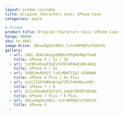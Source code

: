 ```yaml
---
layout: produk-casinghp
title: Original Characters Sonic iPhone Case
categories: apple

# Produk
product-title: Original Characters Sonic iPhone Case
harga: 90000
sku: hn-4602
image-drive: 1NcwsRgGXzXNSJ_lx3rdHP8QFu7CHSG7G
gallery:
  - url: 18EL-UE4LUkUypQ6BDvF6Pge64NpFfwoK
    title: iPhone 5 / 5s / SE
  - url: 1zx9HiAhauFGqZutXXKlWt8wDj88sAQ2p
    title: iPhone 6 / 6s
  - url: 1hQRLWv6QdjV_fzQiM9W7fZpI-d1Q4Npk
    title: iPhone 6 Plus / 6s Plus
  - url: 1y1CII3R7AB0aAlmgTZ9iT4mhMucnhWl-
    title: iPhone 7 / 8
  - url: 1CZsJ6SaNe8ZhTjFS_SahAY3RTDt4O20H
    title: iPhone 7 Plus / 8 Plus
  - url: 1NcwsRgGXzXNSJ_lx3rdHP8QFu7CHSG7G
    title: iPhone X
---
```

